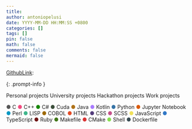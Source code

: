 ```yaml
---
title: 
author: antoniopelusi
date: YYYY-MM-DD HH:MM:SS +0800
categories: []
tags: []
pin: false
math: false
comments: false
mermaid: false
---
```


[GithubLink]: 



[GithubLink]: <!-- link -->

[<!-- text -->][GithubLink]
{: .prompt-info }

<!-- categories -->
Personal projects
University projects
Hackathon projects
Work projects

<!-- tags -->
<span style="color:#555555">●</span> C
<span style="color:#f34b7f">●</span> C++
<span style="color:#178701">●</span> C#
<span style="color:#3b4e3a">●</span> Cuda
<span style="color:#af7219">●</span> Java
<span style="color:#a97bff">●</span> Kotlin
<span style="color:#3573a6">●</span> Python
<span style="color:#da5b0c">●</span> Jupyter Notebook
<span style="color:#0398c3">●</span> Perl
<span style="color:#3fb68c">●</span> LISP
<span style="color:#9e6a04">●</span> COBOL
<span style="color:#e44c27">●</span> HTML
<span style="color:#543e7c">●</span> CSS
<span style="color:#c6538c">●</span> SCSS
<span style="color:#f1e15a">●</span> JavaScript
<span style="color:#3178c6">●</span> TypeScript
<span style="color:#6f1515">●</span> Ruby
<span style="color:#42781a">●</span> Makefile
<span style="color:#da3434">●</span> CMake
<span style="color:#89e051">●</span> Shell
<span style="color:#394d54">●</span> Dockerfile